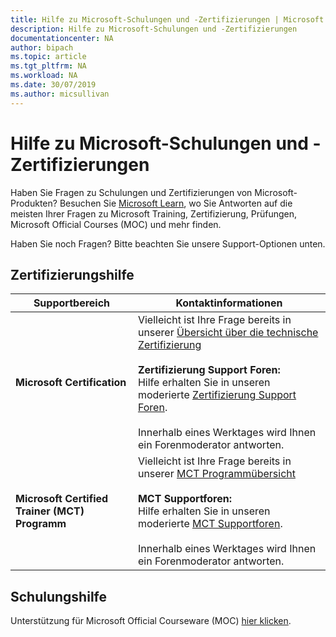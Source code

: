 ```yaml
---
title: Hilfe zu Microsoft-Schulungen und -Zertifizierungen | Microsoft Docs
description: Hilfe zu Microsoft-Schulungen und -Zertifizierungen
documentationcenter: NA
author: bipach
ms.topic: article
ms.tgt_pltfrm: NA
ms.workload: NA
ms.date: 30/07/2019
ms.author: micsullivan
---
```

# Hilfe zu Microsoft-Schulungen und -Zertifizierungen

Haben Sie Fragen zu Schulungen und Zertifizierungen von Microsoft-Produkten? Besuchen Sie [Microsoft Learn](/learn/certifications/), wo Sie Antworten auf die meisten Ihrer Fragen zu Microsoft Training, Zertifizierung, Prüfungen, Microsoft Official Courses (MOC) und mehr finden.

Haben Sie noch Fragen? Bitte beachten Sie unsere Support-Optionen unten.

## Zertifizierungshilfe

| Supportbereich | Kontaktinformationen |
| ------------- | --- |
| **Microsoft Certification** | Vielleicht ist Ihre Frage bereits in unserer [Übersicht über die technische Zertifizierung](https://www.microsoft.com/learning/certification-overview.aspx) <br/><br/>  **Zertifizierung Support Foren:** <br/>Hilfe erhalten Sie in unseren moderierte [Zertifizierung Support Foren](https://aka.ms/MCPForum).<br/><br/>  Innerhalb eines Werktages wird Ihnen ein Forenmoderator antworten. |
| **Microsoft Certified Trainer (MCT) Programm** | Vielleicht ist Ihre Frage bereits in unserer [MCT Programmübersicht](https://www.microsoft.com/learning/mct-certification.aspx)<br/><br/>  **MCT Supportforen:** <br/> Hilfe erhalten Sie in unseren moderierte [MCT Supportforen](https://aka.ms/MCTForum).<br/><br/> Innerhalb eines Werktages wird Ihnen ein Forenmoderator antworten. |

## Schulungshilfe

Unterstützung für Microsoft Official Courseware (MOC) [hier klicken](https://docs.microsoft.com/learn/certifications/certification-and-training-help).